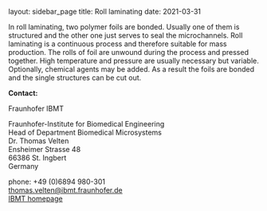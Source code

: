 layout: sidebar_page
title: Roll laminating
date: 2021-03-31

In roll laminating, two polymer foils are bonded. Usually one of them is structured and the other one just serves to seal the microchannels. Roll laminating is a continuous process and therefore suitable for mass production. The rolls of foil are unwound during the process and pressed together. High temperature and pressure are usually necessary but variable. Optionally, chemical agents may be added. As a result the foils are bonded and the single structures can be cut out.
<!--break-->
__Contact:__

Fraunhofer IBMT

Fraunhofer-Institute for Biomedical Engineering  
Head of Department Biomedical Microsystems  
Dr. Thomas Velten  
Ensheimer Strasse 48   
66386 St. Ingbert   
Germany

phone: +49 (0)6894 980-301   
thomas.velten@ibmt.fraunhofer.de  
[IBMT homepage](http://www.ibmt.fraunhofer.de/fhg/ibmt_en/biomedical_engineering/biomedical_microsystems/microsensors_microfluidics/index.jsp)